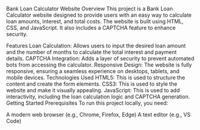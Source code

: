 Bank Loan Calculator Website
Overview
This project is a Bank Loan Calculator website designed to provide users with an easy way to calculate loan amounts, interest, and total costs. The website is built using HTML, CSS, and JavaScript. It also includes a CAPTCHA feature to enhance security.

Features
Loan Calculation: Allows users to input the desired loan amount and the number of months to calculate the total interest and payment details.
CAPTCHA Integration: Adds a layer of security to prevent automated bots from accessing the calculator.
Responsive Design: The website is fully responsive, ensuring a seamless experience on desktops, tablets, and mobile devices.
Technologies Used
HTML5: This is used to structure the content and create the form elements.
CSS3: This is used to style the website and make it visually appealing.
JavaScript: This is used to add interactivity, including the loan calculation logic and CAPTCHA generation.
Getting Started
Prerequisites
To run this project locally, you need:

A modern web browser (e.g., Chrome, Firefox, Edge)
A text editor (e.g., VS Code)
